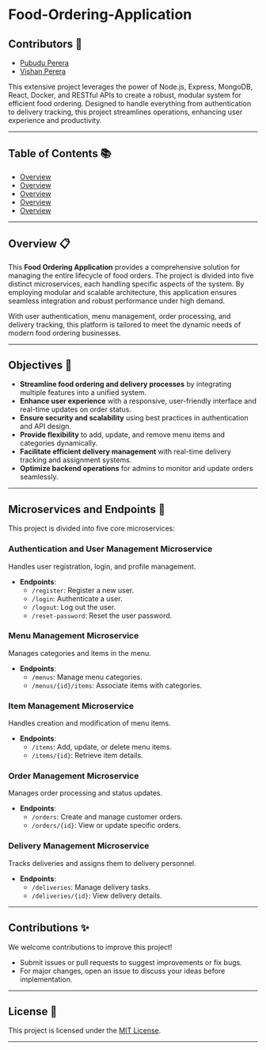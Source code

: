 # Food-Ordering-Application

## Contributors 🏅  

* [Pubudu Perera]( https://github.com/Pamod45)
* [Vishan Perera](https://github.com/VishanPerera)

This extensive project leverages the power of Node.js, Express, MongoDB, React, Docker, and RESTful APIs to create a robust, modular system for efficient food ordering. Designed to handle everything from authentication to delivery tracking, this project streamlines operations, enhancing user experience and productivity.  

---

## Table of Contents 📚  

- [Overview](https://github.com/NisalWick2002/Food-Ordering-Application?tab=readme-ov-file#overview-)
- [Overview](https://github.com/NisalWick2002/Food-Ordering-Application?tab=readme-ov-file#objectives-)
- [Overview](https://github.com/NisalWick2002/Food-Ordering-Application?tab=readme-ov-file#microservices-and-endpoints-)
- [Overview](https://github.com/NisalWick2002/Food-Ordering-Application?tab=readme-ov-file#contributions-)
- [Overview](https://github.com/NisalWick2002/Food-Ordering-Application?tab=readme-ov-file#license-)
  
---

## Overview 📋  

This **Food Ordering Application** provides a comprehensive solution for managing the entire lifecycle of food orders. The project is divided into five distinct microservices, each handling specific aspects of the system. By employing modular and scalable architecture, this application ensures seamless integration and robust performance under high demand.  

With user authentication, menu management, order processing, and delivery tracking, this platform is tailored to meet the dynamic needs of modern food ordering businesses.  

---

## Objectives 🎯  

- **Streamline food ordering and delivery processes** by integrating multiple features into a unified system.  
- **Enhance user experience** with a responsive, user-friendly interface and real-time updates on order status.  
- **Ensure security and scalability** using best practices in authentication and API design.  
- **Provide flexibility** to add, update, and remove menu items and categories dynamically.  
- **Facilitate efficient delivery management** with real-time delivery tracking and assignment systems.  
- **Optimize backend operations** for admins to monitor and update orders seamlessly.  

---

## Microservices and Endpoints 🔧  

This project is divided into five core microservices:  

### Authentication and User Management Microservice  
Handles user registration, login, and profile management.  

- **Endpoints**:  
  - `/register`: Register a new user.  
  - `/login`: Authenticate a user.  
  - `/logout`: Log out the user.  
  - `/reset-password`: Reset the user password.  

### Menu Management Microservice  
Manages categories and items in the menu.  

- **Endpoints**:  
  - `/menus`: Manage menu categories.  
  - `/menus/{id}/items`: Associate items with categories.  

### Item Management Microservice  
Handles creation and modification of menu items.  

- **Endpoints**:  
  - `/items`: Add, update, or delete menu items.  
  - `/items/{id}`: Retrieve item details.  

### Order Management Microservice  
Manages order processing and status updates.  

- **Endpoints**:  
  - `/orders`: Create and manage customer orders.  
  - `/orders/{id}`: View or update specific orders.  

### Delivery Management Microservice  
Tracks deliveries and assigns them to delivery personnel.  

- **Endpoints**:  
  - `/deliveries`: Manage delivery tasks.  
  - `/deliveries/{id}`: View delivery details.  

---

## Contributions ✨  

We welcome contributions to improve this project!  
- Submit issues or pull requests to suggest improvements or fix bugs.  
- For major changes, open an issue to discuss your ideas before implementation.  

---

## License 📜  

This project is licensed under the [MIT License](LICENSE).  

---
